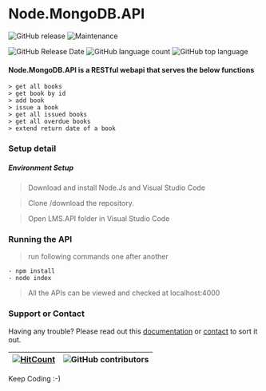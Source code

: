 # Node.MongoDB.API  
![GitHub release](https://img.shields.io/github/release/singhrahulnet/Node.MongoDB.API.svg?style=for-the-badge) ![Maintenance](https://img.shields.io/maintenance/yes/2018.svg?style=for-the-badge)

![GitHub Release Date](https://img.shields.io/github/release-date/singhrahulnet/Node.MongoDB.API.svg?style=plastic) 
 ![GitHub language count](https://img.shields.io/github/languages/count/singhrahulnet/Node.MongoDB.API.svg?style=plastic) ![GitHub top language](https://img.shields.io/github/languages/top/singhrahulnet/Node.MongoDB.API.svg) 



#### Node.MongoDB.API is a RESTful webapi that serves the below functions

    > get all books
    > get book by id
    > add book
    > issue a book
    > get all issued books
    > get all overdue books
    > extend return date of a book


### Setup detail

##### Environment Setup

>   Download and install Node.Js and Visual Studio Code

>   Clone /download the repository.

>   Open LMS.API folder in Visual Studio Code

### Running the API

>   run following commands one after another


    - npm install
    - node index
    

> All the APIs can be viewed and checked at localhost:4000
### Support or Contact

Having any trouble? Please read out this [documentation](https://github.com/singhrahulnet/Node.MongoDB.API/blob/master/README.md) or [contact](mailto:singh.rahul.net@gmail.com) to sort it out.

 [![HitCount](http://hits.dwyl.io/singhrahulnet/Node.MongoDB.API/projects/1.svg)](http://hits.dwyl.io/singhrahulnet/Node.MongoDB.API/projects/1) | ![GitHub contributors](https://img.shields.io/github/contributors/singhrahulnet/Node.MongoDB.API.svg?style=plastic)|
 | --- | --- |
 
Keep Coding :-) 
